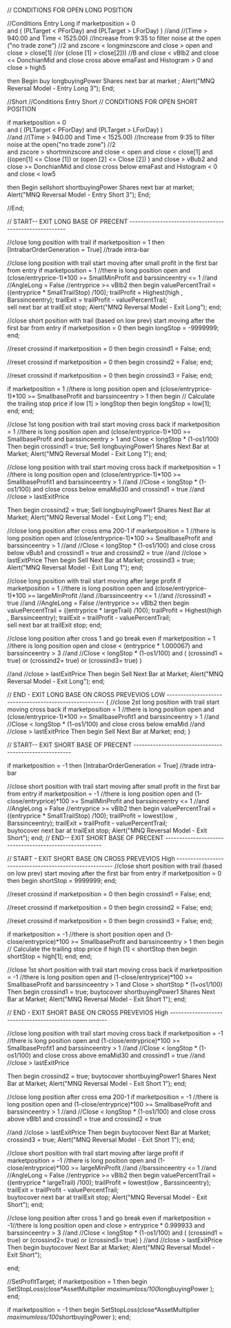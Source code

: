// CONDITIONS FOR OPEN LONG POSITION 

//Conditions Entry Long
if marketposition = 0  
and
(
(PLTarget < PForDay) and (PLTarget > LForDay)
) 
//and
//(Time > 940.00 and Time < 1525.00) //Increase from 9:35 to filter noise at the open ("no trade zone") //2 
and
zscore < longminzscore 
and
close > open
and
close > close[1] //or (close [1] > close[2])) //B
and
close < vBlb2
and
close <= DonchianMid
and
close cross above emaFast
and
Histogram > 0
and
close > high5

then 
Begin
buy longbuyingPower Shares next bar at market  ;
Alert("MNQ Reversal Model - Entry Long 3");
End;


//Short
//Conditions Entry Short 
// CONDITIONS FOR OPEN SHORT POSITION 

if marketposition = 0  
and 
( 
(PLTarget < PForDay) and (PLTarget > LForDay)
)  
//and
//(Time > 940.00 and Time < 1525.00) //Increase from 9:35 to filter noise at the open("no trade zone") //2     
and
zscore > shortminzscore 
and
close < open
and
close < close[1] 
and 
((open[1] <= Close [1]) or (open [2] <= Close [2]) )
and
close > vBub2
and
close >= DonchianMid
and
close cross below emaFast
and
Histogram < 0
and
close < low5

then 
Begin
sellshort shortbuyingPower Shares next bar at market;
Alert("MNQ Reversal Model - Entry Short 3");
End;

//End;


// START--  EXIT LONG BASE OF PRECENT -------------------------------------------------------


//close long position with trail
if marketposition = 1
then
[IntrabarOrderGeneration = True] //trade intra-bar

//close long position with trail start moving after small profit in the first bar from entry
if marketposition = 1 //there is long position open
and
(close/entryprice-1)*100 >= SmallMinProfit 
and
barssinceentry <= 1
//and
//AngleLong = False
//entryprice >= vBlb2
then 
begin
valuePercentTrail = ((entryprice * SmallTrailStop) /100);
trailProfit = Highest(high , Barssinceentry); 
trailExit = trailProfit - valuePercentTrail;        
sell  next bar at trailExit  stop;
Alert("MNQ Reversal Model - Exit Long");
end;


//close short position with trail (based on low prev) start moving after the first bar from entry
if marketposition = 0
then
begin
longStop = -9999999;
end;

//reset crossind 
if marketposition = 0
then
begin
crossind1 = False;
end;

//reset crossind 
if marketposition = 0
then
begin
crossind2 = False;
end;

//reset crossind 
if marketposition = 0
then
begin
crossind3 = False;
end;

if marketposition = 1 //there is long position open
and
(close/entryprice-1)*100 >= SmallbaseProfit 
and
barssinceentry > 1
then
begin
// Calculate the trailing stop price
if low [1] > longStop 
then
begin
longStop = low[1];
end;
end;


//close 1st long position with trail start moving cross back
if marketposition = 1 //there is long position open
and
(close/entryprice-1)*100 >= SmallbaseProfit 
and
barssinceentry > 1
and
Close < longStop * (1-os1/100)
Then
begin
crossind1 = true;
Sell longbuyingPower1 Shares Next Bar at Market;
Alert("MNQ Reversal Model - Exit Long 1");
end;


//close long position with trail start moving cross back
if marketposition = 1 //there is long position open
and
(close/entryprice-1)*100 >= SmallbaseProfit1 
and
barssinceentry > 1
//and
//Close < longStop * (1-os1/100)
and
close cross below emaMid30 
and
crossind1 = true
//and
//close > lastExitPrice 

Then
begin
crossind2 = true;
Sell longbuyingPower1 Shares Next Bar at Market;
Alert("MNQ Reversal Model - Exit Long 1");
end;
	

	
//close long position after cross ema 200-1
if marketposition = 1 //there is long position open
and
(close/entryprice-1)*100 >= SmallbaseProfit 
and
barssinceentry > 1
//and
//Close < longStop * (1-os1/100)
and
close cross below vBub1 
and
crossind1 = true
and
crossind2 = true
//and
//close > lastExitPrice 
Then
begin
Sell Next Bar at Market;
crossind3 = true;
Alert("MNQ Reversal Model - Exit Long 1");
end;

//close long position with trail start moving after large profit 
if marketposition = 1 //there is long position open
and
(close/entryprice-1)*100 >= largeMinProfit 
//and
//barssinceentry <= 1
//and
//crossind1 = true
//and
//AngleLong = False
//entryprice >= vBlb2
then 
begin
valuePercentTrail = ((entryprice * largeTrail) /100);
trailProfit = Highest(high , Barssinceentry); 
trailExit = trailProfit - valuePercentTrail;        
sell  next bar at trailExit  stop;
end;

	
//close long position after cross 1 and go break even
if marketposition = 1 //there is long position open
and
close < (entryprice * 1.000067)
and
barssinceentry > 3
//and
//Close < longStop * (1-os1/100)
and
(
(crossind1 = true) or (crossind2= true) or (crossind3= true)
)

//and
//close > lastExitPrice 
Then
begin
Sell Next Bar at Market;
Alert("MNQ Reversal Model - Exit Long");
end;





// END - EXIT LONG BASE ON CROSS PREVEVIOS LOW -------------------------------------------------------
{
//close 2st long position with trail start moving cross back
if marketposition = 1 //there is long position open
and
(close/entryprice-1)*100 >= SmallbaseProfit1 
and
barssinceentry > 1
//and
//Close < longStop * (1-os1/100)
and
close cross below emaMid 
//and
//close > lastExitPrice 
Then
begin
Sell Next Bar at Market;
end;
}


// START--  EXIT SHORT BASE OF PRECENT -------------------------------------------------------

if marketposition = -1
then
[IntrabarOrderGeneration = True] //trade intra-bar

//close short position with trail start moving after small profit in the first bar from entry
if marketposition = -1 //there is long position open
and
(1-close/entryprice)*100 >= SmallMinProfit 
and
barssinceentry <= 1
//and
//AngleLong = False
//entryprice >= vBlb2
then 
begin
valuePercentTrail = ((entryprice * SmallTrailStop) /100);
trailProfit = lowest(low , Barssinceentry); 
trailExit = trailProfit - valuePercentTrail;        
buytocover  next bar at trailExit  stop;
Alert("MNQ Reversal Model - Exit Short");
end;
// END--  EXIT SHORT BASE OF PRECENT -------------------------------------------------------

// START - EXIT SHORT BASE ON CROSS PREVEVIOS High -------------------------------------------------------
//close short position with trail (based on low prev) start moving after the first bar from entry
if marketposition = 0
then
begin
shortStop = 9999999;
end;

//reset crossind 
if marketposition = 0
then
begin
crossind1 = False;
end;

//reset crossind 
if marketposition = 0
then
begin
crossind2 = False;
end;

//reset crossind 
if marketposition = 0
then
begin
crossind3 = False;
end;


if marketposition = -1 //there is short position open
and
(1-close/entryprice)*100 >= SmallbaseProfit 
and
barssinceentry > 1
then
begin
// Calculate the trailing stop price
if high [1] < shortStop 
then
begin
shortStop = high[1];
end;
end;


//close 1st short position with trail start moving cross back
if marketposition = -1 //there is long position open
and
(1-close/entryprice)*100 >= SmallbaseProfit 
and
barssinceentry > 1
and
Close > shortStop * (1+os1/100)
Then
begin
crossind1 = true;
buytocover shortbuyingPower1 Shares Next Bar at Market;
Alert("MNQ Reversal Model - Exit Short 1");
end;

// END - EXIT SHORT BASE ON CROSS PREVEVIOS High -------------------------------------------------------

//close long position with trail start moving cross back
if marketposition = -1 //there is long position open
and
(1-close/entryprice)*100 >= SmallbaseProfit1 
and
barssinceentry > 1
//and
//Close < longStop * (1-os1/100)
and
close cross above emaMid30 
and
crossind1 = true
//and
//close > lastExitPrice 

Then
begin
crossind2 = true;
buytocover shortbuyingPower1 Shares Next Bar at Market;
Alert("MNQ Reversal Model - Exit Short 1");
end;
	

//close long position after cross ema 200-1
if marketposition = -1 //there is long position open
and
(1-close/entryprice)*100 >= SmallbaseProfit 
and
barssinceentry > 1
//and
//Close < longStop * (1-os1/100)
and
close cross above vBlb1 
and
crossind1 = true
and
crossind2 = true

//and
//close > lastExitPrice 
Then
begin
buytocover Next Bar at Market;
crossind3 = true;
Alert("MNQ Reversal Model - Exit Short 1");
end;

//close short position with trail start moving after large profit 
if marketposition = -1 //there is long position open
and
(1-close/entryprice)*100 >= largeMinProfit 
//and
//barssinceentry <= 1
//and
//AngleLong = False
//entryprice >= vBlb2
then 
begin
valuePercentTrail = ((entryprice * largeTrail) /100);
trailProfit = lowest(low , Barssinceentry); 
trailExit = trailProfit - valuePercentTrail;        
buytocover  next bar at trailExit  stop;
Alert("MNQ Reversal Model - Exit Short");
end;

	
//close long position after cross 1 and go break even
if marketposition = -1//there is long position open
and
close > entryprice * 0.999933
and
barssinceentry > 3
//and
//Close < longStop * (1-os1/100)
and
(
(crossind1 = true) or (crossind2= true) or  (crossind3= true)
)
//and
//close > lastExitPrice 
Then
begin
buytocover Next Bar at Market;
Alert("MNQ Reversal Model - Exit Short");

end;

//SetProfitTarget;
if marketposition = 1
then
begin
SetStopLoss(close*AssetMultiplier *maximumloss/100*longbuyingPower );
end;


if marketposition = -1
then
begin
SetStopLoss(close*AssetMultiplier *maximumloss/100*shortbuyingPower );
end;

